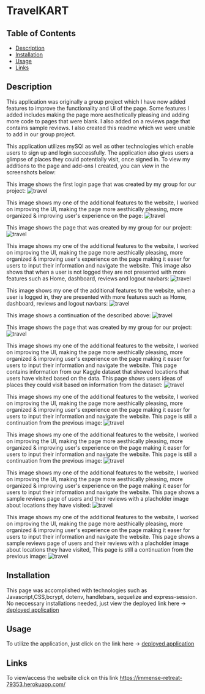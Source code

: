 # TravelKART

## Table of Contents

- [Description](#description)
- [Installation](#installation)
- [Usage](#usage)
- [Links](#links)

## Description

This application was originally a group project which I have now added features to improve the functionality and UI of the page. Some features I added includes making the page more aesthetically pleasing and adding more code to pages that were blank. I also added on a reviews page that contains sample reviews. I also created this readme which we were unable to add in our group project.

This application utilizes mySQl as well as other technologies which enable users to sign up and  login successfully. The application also gives users a glimpse of places they could potentially visit, once signed in. To view my additions to the page and add-ons I created, you can view in the screenshots below:

This image shows the first login page that was created by my group for our project: 
![travel](/public/images/Readme1.png)

This image shows my one of the  additional features to the website, I worked on improving the UI, making the page more aesthically pleasing, more organized & improving user's experience on the page:
![travel](/public//images/Readme2.png)

This image shows the page that was created by my group for our  project:
![travel](/public//images/Readme3.png)

This image shows my one of the additional features to the website, I worked on improving the UI, making the page more aesthically pleasing, more organized & improving user's experience on the page making it easer for users to input their information and navigate the website. This image also shows that when a user is not logged they are not presented with more features  such as Home, dashboard, reviews and logout navbars:
![travel](/images/Readme4a.png)

This image shows my one of the additional features to the website, when a user is logged in, they are presented with more features  such as Home, dashboard, reviews and logout navbars:
![travel](/public//images/Readme4b.png)

This image shows a continuation of the described above: 
![travel](/public//images/Readme4c.png)


This image shows the page that was created by my group for our  project:
![travel](/public//images/Readme5.png)


This image shows my one of the additional features to the website, I worked on improving the UI, making the page more aesthically pleasing, more organized & improving user's experience on the page making it easer for users to input their information and navigate the website. This page contains information from our  Kaggle dataset that showed locations that users have visited based on the data. This page shows users ideas of places they could visit based on information from the dataset:
![travel](/public//images/Readme6.png)

This image shows my one of the additional features to the website, I worked on improving the UI, making the page more aesthically pleasing, more organized & improving user's experience on the page making it easer for users to input their information and navigate the website. This page is still a continuation from the previous image:
![travel](/public//images/Readme7.png)

This image shows my one of the additional features to the website, I worked on improving the UI, making the page more aesthically pleasing, more organized & improving user's experience on the page making it easer for users to input their information and navigate the website. This page is still a continuation from the previous image:
![travel](/public//images/Readme8.png)

This image shows my one of the additional features to the website, I worked on improving the UI, making the page more aesthically pleasing, more organized & improving user's experience on the page making it easer for users to input their information and navigate the website. This page shows a sample reviews page of users and their reviews with a placholder image  about locations they have visited:
![travel](/public//images/Readme9.png)

This image shows my one of the additional features to the website, I worked on improving the UI, making the page more aesthically pleasing, more organized & improving user's experience on the page making it easer for users to input their information and navigate the website. This page shows a sample reviews page of users and their reviews with a placholder image  about locations they have visited, This page is still a continuation from the previous image:
![travel](/public//images/Readme10.png)






## Installation

This page was accomplished with technologies such as Javascript,CSS,bcrypt, dotenv, handlebars, sequelize and express-session.  No neccessary installations needed, just view the deployed link here -> [deployed application](https://immense-retreat-79353.herokuapp.com/)

## Usage

To utilize the application, just click on the link here -> [deployed application](https://immense-retreat-79353.herokuapp.com/)

## Links

To view/access the website click on this link https://immense-retreat-79353.herokuapp.com/